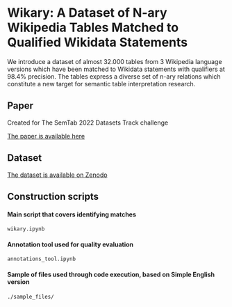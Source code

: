 
# Wikary: A Dataset of N-ary Wikipedia Tables Matched to Qualified Wikidata Statements

We introduce a dataset of almost 32.000 tables from 3 Wikipedia language versions which have been matched to Wikidata statements with qualifiers at 98.4% precision.
The tables express a diverse set of n-ary relations which constitute a new target for semantic table interpretation research.

## Paper
Created for The SemTab 2022 Datasets Track challenge

 [The paper is available here](https://github.com/igormazurek/wikary/blob/main/paper.pdf)

## Dataset

 [The dataset is available on Zenodo](https://doi.org/10.5281/zenodo.7025005)

## Construction scripts

#### Main script that covers identifying matches

```
wikary.ipynb
```

#### Annotation tool used for quality evaluation 

```
annotations_tool.ipynb
```

#### Sample of files used through code execution, based on Simple English version

```
./sample_files/
```
